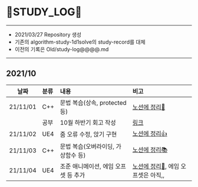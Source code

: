 # 📜STUDY_LOG📜
---
- 2021/03/27 Repository 생성
- 기존의 algorithm-study-1d1solve의 study-record를 대체
- 이전의 기록은 Old/study-log@@@@.md
---
## 2021/10

<div markdown="1">

|날짜|분류|내용|비고|
|----|:----|:----|:----|
|21/11/01|C++|문법 복습(상속, protected 등)|[노션에 정리📘](https://oriburger.notion.site/Inheritance-812902a6ecc143ba8fb62ddb3a0d3390)|
||공부|10월 하반기 회고 작성|[링크](https://blog.naver.com/uss425/222555113882)|
|21/11/02|UE4|줌 오류 수정, 앉기 구현|[노션에 정리👍](https://oriburger.notion.site/8-Crouch-446744e669924fe2a45bd65b672a6d87)|
|21/11/03|C++|문법 복습(오버라이딩, 가상함수 등)|[노션에 정리📚](https://oriburger.notion.site/14-5c332ce2cec14832bf4d24484999cf0d)|
|21/11/04|UE4|조준 애니메이션, 에임 오프셋 등 추가|[노션에 정리🤖](https://oriburger.notion.site/TPS-3204e7ab49d0444ea5720c006405a6af), 에임 오프셋은 아직,,|
</div>

<!--

- 📔📚📙📘📗📒📃📜📄📑

-->
